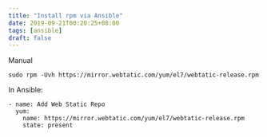 ```yaml
---
title: "Install rpm via Ansible"
date: 2019-09-21T00:20:25+08:00
tags: [ansible]
draft: false
---
```


Manual
```
sudo rpm -Uvh https://mirror.webtatic.com/yum/el7/webtatic-release.rpm
```

In Ansible:
```
- name: Add Web Static Repo
  yum:
    name: https://mirror.webtatic.com/yum/el7/webtatic-release.rpm
    state: present
```
